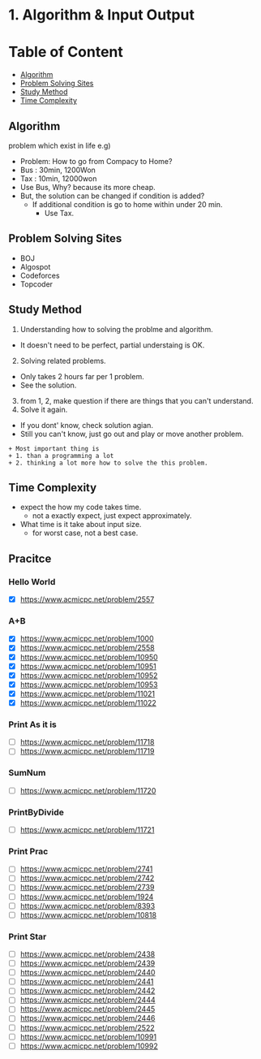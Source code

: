 # 1. Algorithm & Input Output

Table of Content
================

* [Algorithm](#algorithm)
* [Problem Solving Sites](problem-solving-sites)
* [Study Method](study-method)
* [Time Complexity](time-complexity)



## Algorithm
problem which exist in life
e.g)
- Problem: How to go from Compacy to Home?
 - Bus : 30min, 1200Won
 - Tax : 10min, 12000won
- Use Bus, Why? because its more cheap.
- But, the solution can be changed if condition is added?
  - If additional condition is go to home within under 20 min.
    - Use Tax.


## Problem Solving Sites
- BOJ
- Algospot
- Codeforces
- Topcoder

## Study Method
1. Understanding how to solving the problme and algorithm.
  - It doesn't need to be perfect, partial understaing is OK.
2. Solving related problems.
  - Only takes 2 hours far per 1 problem.
  - See the solution.
3. from 1, 2, make question if there are things that you can't understand.
4. Solve it again.
  - If you dont' know, check solution agian.
  - Still you can't know, just go out and play or move another problem.

```
+ Most important thing is
+ 1. than a programming a lot
+ 2. thinking a lot more how to solve the this problem.
```


## Time Complexity
- expect the how my code takes time.
  - not a exactly expect, just expect approximately.
- What time is it take about input size.
  - for worst case, not a best case.


## Pracitce
### Hello World
- [x] https://www.acmicpc.net/problem/2557

### A+B
-[x] https://www.acmicpc.net/problem/1000
-[x] https://www.acmicpc.net/problem/2558
-[x] https://www.acmicpc.net/problem/10950
-[x] https://www.acmicpc.net/problem/10951
-[x] https://www.acmicpc.net/problem/10952
-[x] https://www.acmicpc.net/problem/10953
-[x] https://www.acmicpc.net/problem/11021
-[x] https://www.acmicpc.net/problem/11022

### Print As it is
-[ ] https://www.acmicpc.net/problem/11718
-[ ] https://www.acmicpc.net/problem/11719

### SumNum
-[ ] https://www.acmicpc.net/problem/11720

### PrintByDivide
-[ ] https://www.acmicpc.net/problem/11721

### Print Prac
-[ ] https://www.acmicpc.net/problem/2741
-[ ] https://www.acmicpc.net/problem/2742
-[ ] https://www.acmicpc.net/problem/2739
-[ ] https://www.acmicpc.net/problem/1924
-[ ] https://www.acmicpc.net/problem/8393
-[ ] https://www.acmicpc.net/problem/10818

### Print Star

-[ ] https://www.acmicpc.net/problem/2438
-[ ] https://www.acmicpc.net/problem/2439
-[ ] https://www.acmicpc.net/problem/2440
-[ ] https://www.acmicpc.net/problem/2441
-[ ] https://www.acmicpc.net/problem/2442
-[ ] https://www.acmicpc.net/problem/2444
-[ ] https://www.acmicpc.net/problem/2445
-[ ] https://www.acmicpc.net/problem/2446
-[ ] https://www.acmicpc.net/problem/2522
-[ ] https://www.acmicpc.net/problem/10991
-[ ] https://www.acmicpc.net/problem/10992
